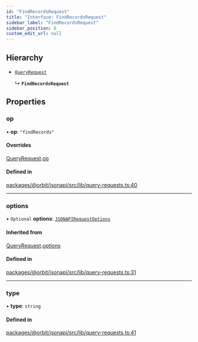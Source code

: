 ```yaml
---
id: "FindRecordsRequest"
title: "Interface: FindRecordsRequest"
sidebar_label: "FindRecordsRequest"
sidebar_position: 0
custom_edit_url: null
---
```


## Hierarchy

- [`QueryRequest`](QueryRequest.md)

  ↳ **`FindRecordsRequest`**

## Properties

### op

• **op**: ``"findRecords"``

#### Overrides

[QueryRequest](QueryRequest.md).[op](QueryRequest.md#op)

#### Defined in

[packages/@orbit/jsonapi/src/lib/query-requests.ts:40](https://github.com/orbitjs/orbit/blob/6e0cbd41/packages/@orbit/jsonapi/src/lib/query-requests.ts#L40)

___

### options

• `Optional` **options**: [`JSONAPIRequestOptions`](JSONAPIRequestOptions.md)

#### Inherited from

[QueryRequest](QueryRequest.md).[options](QueryRequest.md#options)

#### Defined in

[packages/@orbit/jsonapi/src/lib/query-requests.ts:31](https://github.com/orbitjs/orbit/blob/6e0cbd41/packages/@orbit/jsonapi/src/lib/query-requests.ts#L31)

___

### type

• **type**: `string`

#### Defined in

[packages/@orbit/jsonapi/src/lib/query-requests.ts:41](https://github.com/orbitjs/orbit/blob/6e0cbd41/packages/@orbit/jsonapi/src/lib/query-requests.ts#L41)
